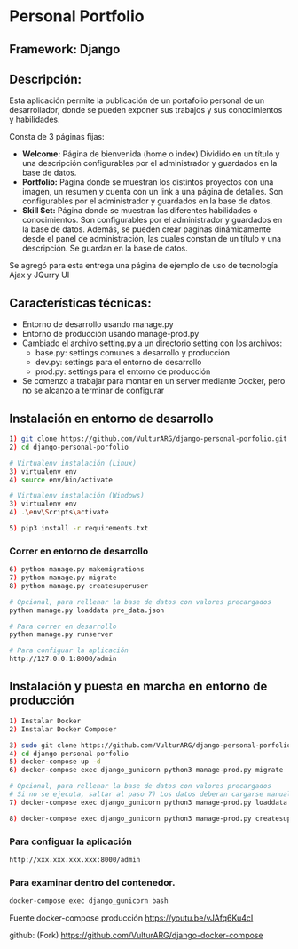 # Personal Portfolio

## Framework: Django

## Descripción:
Esta aplicación permite la publicación de un portafolio personal de un desarrollador, donde se pueden exponer sus trabajos y sus conocimientos y habilidades.

Consta de 3 páginas fijas:
- **Welcome:** Página de bienvenida (home o index) Dividido en un título y una descripción configurables por el administrador y guardados en la base de datos.
- **Portfolio:** Página donde se muestran los distintos proyectos con una imagen, un resumen y cuenta con un link a una página de detalles. Son configurables por el administrador y guardados en la base de datos.
- **Skill Set:** Página donde se muestran las diferentes habilidades o conocimientos. Son configurables por el administrador y guardados en la base de datos.
Además, se pueden crear paginas dinámicamente desde el panel de administración, las cuales constan de un título y una descripción. Se guardan en la base de datos.

Se agregó para esta entrega una página de ejemplo de uso de tecnología Ajax y JQurry UI

## Características técnicas:
- Entorno de desarrollo usando manage.py
- Entorno de producción usando manage-prod.py
- Cambiado el archivo setting.py a un directorio setting con los archivos:
	- base.py: settings comunes a desarrollo y producción
	- dev.py: settings para el entorno de desarrollo
	- prod.py: settings para el entorno de producción
- Se comenzo a trabajar para montar en un server mediante Docker, pero no se alcanzo a terminar de configurar

## Instalación en entorno de desarrollo

```bash
1) git clone https://github.com/VulturARG/django-personal-porfolio.git
2) cd django-personal-porfolio

# Virtualenv instalación (Linux)
3) virtualenv env
4) source env/bin/activate

# Virtualenv instalación (Windows)
3) virtualenv env
4) .\env\Scripts\activate

5) pip3 install -r requirements.txt
```

### Correr en entorno de desarrollo
```bash
6) python manage.py makemigrations
7) python manage.py migrate
8) python manage.py createsuperuser

# Opcional, para rellenar la base de datos con valores precargados
python manage.py loaddata pre_data.json

# Para correr en desarrollo
python manage.py runserver

# Para configuar la aplicación
http://127.0.0.1:8000/admin
```

## Instalación y puesta en marcha en entorno de producción
```bash
1) Instalar Docker
2) Instalar Docker Composer

3) sudo git clone https://github.com/VulturARG/django-personal-porfolio.git
4) cd django-personal-porfolio
5) docker-compose up -d
6) docker-compose exec django_gunicorn python3 manage-prod.py migrate

# Opcional, para rellenar la base de datos con valores precargados
# Si no se ejecuta, saltar al paso 7) Los datos deberan cargarse manualmente desde /admin ANTES de correr la aplicación para que no de error
7) docker-compose exec django_gunicorn python3 manage-prod.py loaddata pre_data.json

8) docker-compose exec django_gunicorn python3 manage-prod.py createsuperuser
```

### Para configuar la aplicación
```bash
http://xxx.xxx.xxx.xxx:8000/admin
```
### Para examinar dentro del contenedor.
```bash
docker-compose exec django_gunicorn bash
```

Fuente docker-compose producción
https://youtu.be/vJAfq6Ku4cI

github: (Fork)
https://github.com/VulturARG/django-docker-compose

